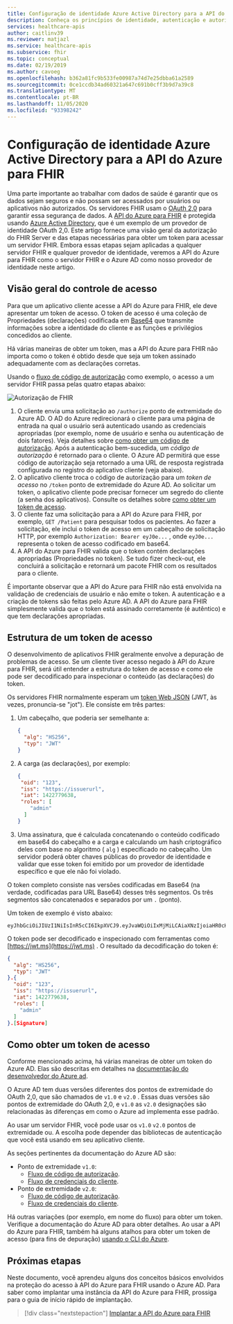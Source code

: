 ```yaml
---
title: Configuração de identidade Azure Active Directory para a API do Azure para FHIR
description: Conheça os princípios de identidade, autenticação e autorização para servidores FHIR do Azure.
services: healthcare-apis
author: caitlinv39
ms.reviewer: matjazl
ms.service: healthcare-apis
ms.subservice: fhir
ms.topic: conceptual
ms.date: 02/19/2019
ms.author: cavoeg
ms.openlocfilehash: b362a81fc9b533fe00987a74d7e25dbba61a2589
ms.sourcegitcommit: 0ce1ccdb34ad60321a647c691b0cff3b9d7a39c8
ms.translationtype: MT
ms.contentlocale: pt-BR
ms.lasthandoff: 11/05/2020
ms.locfileid: "93398242"
---
```

# <a name="azure-active-directory-identity-configuration-for-azure-api-for-fhir"></a>Configuração de identidade Azure Active Directory para a API do Azure para FHIR

Uma parte importante ao trabalhar com dados de saúde é garantir que os dados sejam seguros e não possam ser acessados por usuários ou aplicativos não autorizados. Os servidores FHIR usam o [OAuth 2,0](https://oauth.net/2/) para garantir essa segurança de dados. A [API do Azure para FHIR](https://azure.microsoft.com/services/azure-api-for-fhir/) é protegida usando [Azure Active Directory](../active-directory/index.yml), que é um exemplo de um provedor de identidade OAuth 2,0. Este artigo fornece uma visão geral da autorização do FHIR Server e das etapas necessárias para obter um token para acessar um servidor FHIR. Embora essas etapas sejam aplicadas a qualquer servidor FHIR e qualquer provedor de identidade, veremos a API do Azure para FHIR como o servidor FHIR e o Azure AD como nosso provedor de identidade neste artigo.

## <a name="access-control-overview"></a>Visão geral do controle de acesso

Para que um aplicativo cliente acesse a API do Azure para FHIR, ele deve apresentar um token de acesso. O token de acesso é uma coleção de Propriedades (declarações) codificada em [Base64](https://en.wikipedia.org/wiki/Base64) que transmite informações sobre a identidade do cliente e as funções e privilégios concedidos ao cliente.

Há várias maneiras de obter um token, mas a API do Azure para FHIR não importa como o token é obtido desde que seja um token assinado adequadamente com as declarações corretas. 

Usando o [fluxo de código de autorização](../active-directory/azuread-dev/v1-protocols-oauth-code.md) como exemplo, o acesso a um servidor FHIR passa pelas quatro etapas abaixo:

![Autorização de FHIR](media/azure-ad-hcapi/fhir-authorization.png)

1. O cliente envia uma solicitação ao `/authorize` ponto de extremidade do Azure AD. O AD do Azure redirecionará o cliente para uma página de entrada na qual o usuário será autenticado usando as credenciais apropriadas (por exemplo, nome de usuário e senha ou autenticação de dois fatores). Veja detalhes sobre [como obter um código de autorização](../active-directory/azuread-dev/v1-protocols-oauth-code.md#request-an-authorization-code). Após a autenticação bem-sucedida, um *código de autorização* é retornado para o cliente. O Azure AD permitirá que esse código de autorização seja retornado a uma URL de resposta registrada configurada no registro do aplicativo cliente (veja abaixo).
1. O aplicativo cliente troca o código de autorização para um *token de acesso* no `/token` ponto de extremidade do Azure AD. Ao solicitar um token, o aplicativo cliente pode precisar fornecer um segredo do cliente (a senha dos aplicativos). Consulte os detalhes sobre [como obter um token de acesso](../active-directory/azuread-dev/v1-protocols-oauth-code.md#use-the-authorization-code-to-request-an-access-token).
1. O cliente faz uma solicitação para a API do Azure para FHIR, por exemplo, `GET /Patient` para pesquisar todos os pacientes. Ao fazer a solicitação, ele inclui o token de acesso em um cabeçalho de solicitação HTTP, por exemplo `Authorization: Bearer eyJ0e...` , onde `eyJ0e...` representa o token de acesso codificado em base64.
1. A API do Azure para FHIR valida que o token contém declarações apropriadas (Propriedades no token). Se tudo fizer check-out, ele concluirá a solicitação e retornará um pacote FHIR com os resultados para o cliente.

É importante observar que a API do Azure para FHIR não está envolvida na validação de credenciais de usuário e não emite o token. A autenticação e a criação de tokens são feitas pelo Azure AD. A API do Azure para FHIR simplesmente valida que o token está assinado corretamente (é autêntico) e que tem declarações apropriadas.

## <a name="structure-of-an-access-token"></a>Estrutura de um token de acesso

O desenvolvimento de aplicativos FHIR geralmente envolve a depuração de problemas de acesso. Se um cliente tiver acesso negado à API do Azure para FHIR, será útil entender a estrutura do token de acesso e como ele pode ser decodificado para inspecionar o conteúdo (as declarações) do token. 

Os servidores FHIR normalmente esperam um [token Web JSON](https://en.wikipedia.org/wiki/JSON_Web_Token) (JWT, às vezes, pronuncia-se "jot"). Ele consiste em três partes:

1. Um cabeçalho, que poderia ser semelhante a:
    ```json
    {
      "alg": "HS256",
      "typ": "JWT"
    }
    ```
1. A carga (as declarações), por exemplo:
    ```json
    {
     "oid": "123",
     "iss": "https://issuerurl",
     "iat": 1422779638,
     "roles": [
        "admin"
      ]
    }
    ```
1. Uma assinatura, que é calculada concatenando o conteúdo codificado em base64 do cabeçalho e a carga e calculando um hash criptográfico deles com base no algoritmo ( `alg` ) especificado no cabeçalho. Um servidor poderá obter chaves públicas do provedor de identidade e validar que esse token foi emitido por um provedor de identidade específico e que ele não foi violado.

O token completo consiste nas versões codificadas em Base64 (na verdade, codificadas para URL Base64) desses três segmentos. Os três segmentos são concatenados e separados por um `.` (ponto).

Um token de exemplo é visto abaixo:

```
eyJhbGciOiJIUzI1NiIsInR5cCI6IkpXVCJ9.eyJvaWQiOiIxMjMiLCAiaXNzIjoiaHR0cHM6Ly9pc3N1ZXJ1cmwiLCJpYXQiOjE0MjI3Nzk2MzgsInJvbGVzIjpbImFkbWluIl19.gzSraSYS8EXBxLN_oWnFSRgCzcmJmMjLiuyu5CSpyHI
```

O token pode ser decodificado e inspecionado com ferramentas como [https://jwt.ms](https://jwt.ms) . O resultado da decodificação do token é:

```json
{
  "alg": "HS256",
  "typ": "JWT"
}.{
  "oid": "123",
  "iss": "https://issuerurl",
  "iat": 1422779638,
  "roles": [
    "admin"
  ]
}.[Signature]
```

## <a name="obtaining-an-access-token"></a>Como obter um token de acesso

Conforme mencionado acima, há várias maneiras de obter um token do Azure AD. Elas são descritas em detalhes na [documentação do desenvolvedor do Azure ad](../active-directory/develop/index.yml).

O Azure AD tem duas versões diferentes dos pontos de extremidade do OAuth 2,0, que são chamados de `v1.0` e `v2.0` . Essas duas versões são pontos de extremidade do OAuth 2,0, e `v1.0` as `v2.0` designações são relacionadas às diferenças em como o Azure ad implementa esse padrão. 

Ao usar um servidor FHIR, você pode usar os `v1.0` `v2.0` pontos de extremidade ou. A escolha pode depender das bibliotecas de autenticação que você está usando em seu aplicativo cliente.

As seções pertinentes da documentação do Azure AD são:

* Ponto de extremidade `v1.0`:
    * [Fluxo de código de autorização](../active-directory/azuread-dev/v1-protocols-oauth-code.md).
    * [Fluxo de credenciais do cliente](../active-directory/azuread-dev/v1-oauth2-client-creds-grant-flow.md).
* Ponto de extremidade `v2.0`:
    * [Fluxo de código de autorização](../active-directory/develop/v2-oauth2-auth-code-flow.md).
    * [Fluxo de credenciais do cliente](../active-directory/develop/v2-oauth2-client-creds-grant-flow.md).

Há outras variações (por exemplo, em nome do fluxo) para obter um token. Verifique a documentação do Azure AD para obter detalhes. Ao usar a API do Azure para FHIR, também há alguns atalhos para obter um token de acesso (para fins de depuração) [usando o CLI do Azure](get-healthcare-apis-access-token-cli.md).

## <a name="next-steps"></a>Próximas etapas

Neste documento, você aprendeu alguns dos conceitos básicos envolvidos na proteção do acesso à API do Azure para FHIR usando o Azure AD. Para saber como implantar uma instância da API do Azure para FHIR, prossiga para o guia de início rápido de implantação.

>[!div class="nextstepaction"]
>[Implantar a API do Azure para FHIR](fhir-paas-portal-quickstart.md)